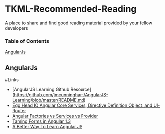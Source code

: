 TKML-Recommended-Reading
========================

A place to share and find good reading material provided by your fellow developers

### Table of Contents
[AngularJs](#angularJs)  

## AngularJs

#Links
* [AngularJS Learning Github Resource] (https://github.com/jmcunningham/AngularJS-Learning/blob/master/README.md)
* [Egg Head IO Angular Core Services, Directive Definition Object, and UI-Router](https://egghead.io/articles/angularjs-core-services-directive-definition-object-and-ui-router-cheat-sheets)
* [Angular Factories vs Services vs Provider](http://tylermcginnis.com/angularjs-factory-vs-service-vs-provider/)
* [Taming Forms in Angular 1.3](http://www.yearofmoo.com/2014/09/taming-forms-in-angularjs-1-3.html)
* [A Better Way To Learn Angular JS](https://thinkster.io/angulartutorial/a-better-way-to-learn-angularjs/)
